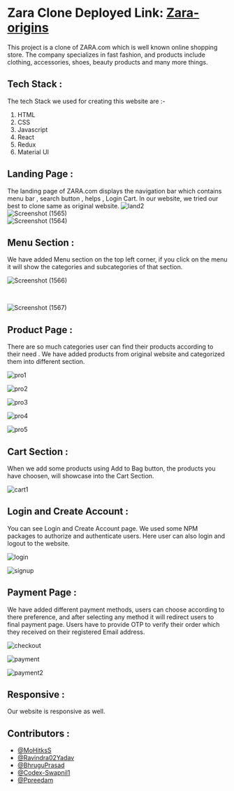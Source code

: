 # Zara Clone Deployed Link: [Zara-origins](https://zara-origins.netlify.app/)

This project is a clone of ZARA.com which is well known online shopping store. The company specializes in fast fashion, and products include clothing, accessories, shoes, beauty products and many more things.

## Tech Stack :

The tech Stack we used for creating this website are :-

1. HTML 
2. CSS
3. Javascript
4. React
5. Redux
6. Material UI

## Landing Page :
The landing page of ZARA.com displays the navigation bar which contains menu bar , search button , helps , Login Cart.
In our website, we tried our best to clone same as original website.
![land2](https://user-images.githubusercontent.com/17249211/193620499-9829a26b-40c0-43a7-aade-0836388b6cec.png)
</br>
![Screenshot (1565)](https://user-images.githubusercontent.com/17249211/193619492-e73ae9d7-a769-4c83-bf0a-1f0239b7c25a.png)
</br>
![Screenshot (1564)](https://user-images.githubusercontent.com/17249211/193619804-80a7ce0f-9de0-4646-ae83-15cf246b839a.png)


## Menu Section :
We have added Menu section on the top left corner, if you click on the menu it will show the categories and subcategories of that section.

![Screenshot (1566)](https://user-images.githubusercontent.com/17249211/193621412-c3f4c5cd-457e-431c-80e2-23723643f6e2.png)

</br>

![Screenshot (1567)](https://user-images.githubusercontent.com/17249211/193622010-93d1552f-6495-4dce-b75b-4eafda84a009.png)

## Product Page :
There are so much categories user can find their products according to their need . We have added products from original website and categorized them into different section.

![pro1](https://user-images.githubusercontent.com/17249211/193624445-19282da7-6eb4-400a-92f2-b30710c41ee9.png)

![pro2](https://user-images.githubusercontent.com/17249211/193624504-c88b6d3c-9ea3-46eb-808a-9f869787e743.png)

![pro3](https://user-images.githubusercontent.com/17249211/193624537-f50f40f2-29dd-4a28-844d-ac0f61c4c040.png)

![pro4](https://user-images.githubusercontent.com/17249211/193624580-17711c48-21c4-4433-8778-0f338b7b37a7.png)

![pro5](https://user-images.githubusercontent.com/17249211/193626675-4484aafb-e221-4f50-bde7-2ffce33f4292.png)

## Cart Section :
When we add some products using Add to Bag button, the products you have choosen, will showcase into the Cart Section.

![cart1](https://user-images.githubusercontent.com/17249211/193625854-6c463225-d066-4040-afba-6f3db1f32e18.png)

## Login and Create Account : 
You can see Login and Create Account page. We used some NPM packages to authorize and authenticate users. Here user can also login and logout to the website.

![login](https://user-images.githubusercontent.com/17249211/193625914-1ebb68e9-3ec3-4182-9c1b-9e66a7c21f52.png)

![signup](https://user-images.githubusercontent.com/17249211/193625944-4f0475bf-d6ac-4903-bcb5-ac24d515f999.png)

## Payment Page :
We have added different payment methods, users can choose according to there preference, and after selecting any method it will redirect users to final payment page.
Users have to provide OTP to verify their order which they received on their registered Email address.

![checkout](https://user-images.githubusercontent.com/17249211/193626095-97c95a0a-fb4e-47fa-96ab-a9a8ecf0d293.png)

![payment](https://user-images.githubusercontent.com/17249211/193626144-f25ecd6d-a8e7-4a65-8aef-568e8fdcf0be.png)

![payment2](https://user-images.githubusercontent.com/17249211/193626160-f2ac3af2-638c-4824-a6e0-bf3711d15b0e.png)

## Responsive :
Our website is responsive as well.

## Contributors :
  - [@MoHitksS](https://github.com/MoHitksS) 
  - [@Ravindra02Yadav](https://github.com/Ravindra02Yadav)
  - [@BhruguPrasad](https://github.com/BhruguPrasad)
  - [@Codex-Swapnil1](https://github.com/Codex-Swapnil1)
  - [@Ppreedam](https://github.com/Ppreedam)

